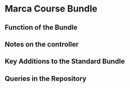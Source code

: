 
Marca Course Bundle
========================

Function of the Bundle
------------------------



Notes on the controller
------------------------


Key Additions to the Standard Bundle
------------------------------------------------



Queries in the Repository
------------------------------------------------

